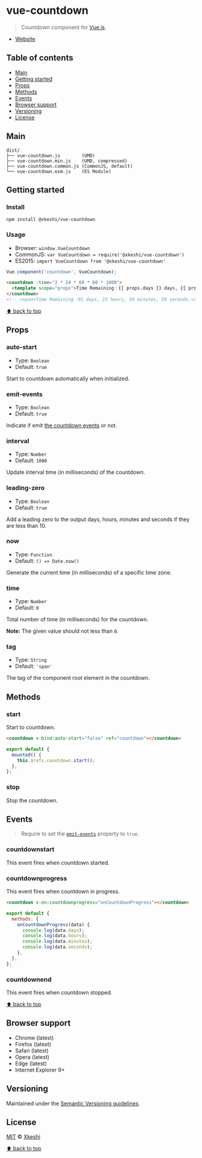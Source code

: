 # vue-countdown

> Countdown component for [Vue.js](https://vuejs.org/).

- [Website](https://xkeshi.github.io/vue-countdown)

## Table of contents

- [Main](#main)
- [Getting started](#getting-started)
- [Props](#props)
- [Methods](#methods)
- [Events](#events)
- [Browser support](#browser-support)
- [Versioning](#versioning)
- [License](#license)

## Main

```text
dist/
├── vue-countdown.js        (UMD)
├── vue-countdown.min.js    (UMD, compressed)
├── vue-countdown.common.js (CommonJS, default)
└── vue-countdown.esm.js    (ES Module)
```

## Getting started

### Install

```shell
npm install @xkeshi/vue-countdown
```

### Usage

- Browser: `window.VueCountdown`
- CommonJS: `var VueCountdown = require('@xkeshi/vue-countdown')`
- ES2015: `import VueCountdown from '@xkeshi/vue-countdown'`

```js
Vue.component('countdown', VueCountdown);
```

```html
<countdown :time="2 * 24 * 60 * 60 * 1000">
  <template scope="props">Time Remaining：{{ props.days }} days, {{ props.hours }} hours, {{ props.minutes }} minutes, {{ props.seconds }} seconds.</template>
</countdown>
<!-- <span>Time Remaining：01 days, 23 hours, 59 minutes, 59 seconds.</span> -->
```

[⬆ back to top](#table-of-contents)

## Props

### auto-start

- Type: `Boolean`
- Default: `true`

Start to countdown automatically when initialized.

### emit-events

- Type: `Boolean`
- Default: `true`

Indicate if emit [the countdown events](#events) or not.

### interval

- Type: `Number`
- Default: `1000`

Update interval time (in milliseconds) of the countdown.

### leading-zero

- Type: `Boolean`
- Default: `true`

Add a leading zero to the output days, hours, minutes and seconds if they are less than 10.

### now

- Type: `Function`
- Default: `() => Date.now()`

Generate the current time (in milliseconds) of a specific time zone.

### time

- Type: `Number`
- Default: `0`

Total number of time (in milliseconds) for the countdown.

**Note:** The given value should not less than `0`.

### tag

- Type: `String`
- Default: `'span'`

The tag of the component root element in the countdown.

## Methods

### start

Start to countdown.

```html
<countdown v-bind:auto-start="false" ref="countdown"></countdown>
```

```js
export default {
  mounted() {
    this.$refs.countdown.start();
  },
};
```

### stop

Stop the countdown.

## Events

> Require to set the [`emit-events`](#emit-events) property to `true`.

### countdownstart

This event fires when countdown started.

### countdownprogress

This event fires when countdown in progress.

```html
<countdown v-on:countdownprogress="onCountdownProgress"></countdown>
```

```js
export default {
  methods: {
    onCountdownProgress(data) {
      console.log(data.days);
      console.log(data.hours);
      console.log(data.minutes);
      console.log(data.seconds);
    },
  },
};
```

### countdownend

This event fires when countdown stopped.

[⬆ back to top](#table-of-contents)

## Browser support

- Chrome (latest)
- Firefox (latest)
- Safari (latest)
- Opera (latest)
- Edge (latest)
- Internet Explorer 9+

## Versioning

Maintained under the [Semantic Versioning guidelines](http://semver.org/).

## License

[MIT](http://opensource.org/licenses/MIT) © [Xkeshi](http://xkeshi.com)

[⬆ back to top](#table-of-contents)

